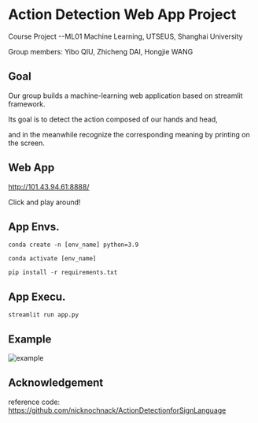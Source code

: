 # Action Detection Web App Project

Course Project  --ML01 Machine Learning, UTSEUS, Shanghai University

Group members: Yibo QIU, Zhicheng DAI, Hongjie WANG

## Goal
Our group builds a machine-learning web application based on streamlit framework. 

Its goal is to detect the action composed of our hands and head, 

and in the meanwhile recognize the corresponding meaning by printing on the screen.

## Web App 
http://101.43.94.61:8888/

Click and play around!

## App Envs.
```conda create -n [env_name] python=3.9```

```conda activate [env_name]```

```pip install -r requirements.txt```

## App Execu.
```streamlit run app.py```

## Example
<img src="example/webapp.png" alt="example">

## Acknowledgement
reference code: https://github.com/nicknochnack/ActionDetectionforSignLanguage
